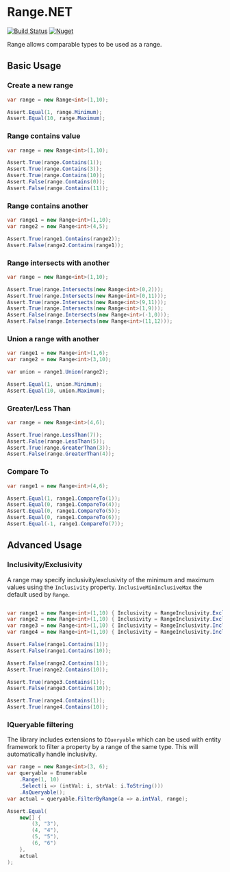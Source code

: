 ﻿# Range.NET
[![Build Status](https://atlanticblue.visualstudio.com/Range.NET/_apis/build/status/mnelsonwhite.Range.NET?branchName=master)](https://atlanticblue.visualstudio.com/Range.NET/_build/latest?definitionId=2&branchName=master)
[![Nuget](https://img.shields.io/badge/nuget-v2.2.1-blue.svg)](https://www.nuget.org/packages/Range.Net)

Range allows comparable types to be used as a range.

## Basic Usage

### Create a new range

``` c#
var range = new Range<int>(1,10);

Assert.Equal(1, range.Minimum);
Assert.Equal(10, range.Maximum);
```

### Range contains value

``` c#
var range = new Range<int>(1,10);

Assert.True(range.Contains(1));
Assert.True(range.Contains(3));
Assert.True(range.Contains(10));
Assert.False(range.Contains(0));
Assert.False(range.Contains(11));
```

### Range contains another

``` c#
var range1 = new Range<int>(1,10);
var range2 = new Range<int>(4,5);

Assert.True(range1.Contains(range2));
Assert.False(range2.Contains(range1));
```

### Range intersects with another

``` c#
var range = new Range<int>(1,10);

Assert.True(range.Intersects(new Range<int>(0,2)));
Assert.True(range.Intersects(new Range<int>(0,11)));
Assert.True(range.Intersects(new Range<int>(9,11)));
Assert.True(range.Intersects(new Range<int>(1,9)));
Assert.False(range.Intersects(new Range<int>(-1,0)));
Assert.False(range.Intersects(new Range<int>(11,12)));
```

### Union a range with another

``` c#
var range1 = new Range<int>(1,6);
var range2 = new Range<int>(3,10);

var union = range1.Union(range2);

Assert.Equal(1, union.Minimum);
Assert.Equal(10, union.Maximum);
```

### Greater/Less Than

``` c#
var range = new Range<int>(4,6);

Assert.True(range.LessThan(7));
Assert.False(range.LessThan(5));
Assert.True(range.GreaterThan(3));
Assert.False(range.GreaterThan(4));
```

### Compare To

``` c#
var range1 = new Range<int>(4,6);

Assert.Equal(1, range1.CompareTo(1));
Assert.Equal(0, range1.CompareTo(4));
Assert.Equal(0, range1.CompareTo(5));
Assert.Equal(0, range1.CompareTo(6));
Assert.Equal(-1, range1.CompareTo(7));
```

## Advanced Usage


### Inclusivity/Exclusivity
A range may specify inclusivity/exclusivity of the minimum and maximum values using the `Inclusivity` property. `InclusiveMinInclusiveMax` the default used by `Range`. 

``` c#

var range1 = new Range<int>(1,10) { Inclusivity = RangeInclusivity.ExclusiveMinExclusiveMax };
var range2 = new Range<int>(1,10) { Inclusivity = RangeInclusivity.ExclusiveMinInclusiveMax };
var range3 = new Range<int>(1,10) { Inclusivity = RangeInclusivity.InclusiveMinExclusiveMax };
var range4 = new Range<int>(1,10) { Inclusivity = RangeInclusivity.InclusiveMinInclusiveMax };

Assert.False(range1.Contains(1));
Assert.False(range1.Contains(10));

Assert.False(range2.Contains(1));
Assert.True(range2.Contains(10));

Assert.True(range3.Contains(1));
Assert.False(range3.Contains(10));

Assert.True(range4.Contains(1));
Assert.True(range4.Contains(10));
```

### IQueryable filtering

The library includes extensions to `IQueryable` which can be used with entity framework to filter a property by a range of the same type. This will automatically handle inclusivity.

``` c#
var range = new Range<int>(3, 6);
var queryable = Enumerable
    .Range(1, 10)
    .Select(i => (intVal: i, strVal: i.ToString()))
    .AsQueryable();
var actual = queryable.FilterByRange(a => a.intVal, range);

Assert.Equal(
    new[] {
        (3, "3"),
        (4, "4"),
        (5, "5"),
        (6, "6")
    },
    actual
);
```
